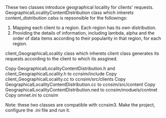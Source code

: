 These two classes introduce geographical locality for clients' requests.
GeographicalLocalityContentDistribution class which inherets content_distribution calss is repsonsible for the followings: 
  1. Mapping each client to a region. Each region has its own distribution.
  2. Providing the details of information, including lambda, alpha  and the order of data items according to their popularity in that region, for each region. 
  
client_GeographicalLocality class which inherets client class generates its requests according to the client to which its assgined.

Copy GeographicalLocalityContentDistribution.h and client_GeographicalLocality.h to ccnsim/include
Copy client_GeographicalLocality.cc to ccnsim/src/clients
Copy GeographicalLocalityContentDistribution.cc to ccnsim/src/content
Copy GeographicalLocalityContentDistribution.ned to ccnsim/moduels/contnet
Copy omnet.ini to ccnsim


Note: these two classes are compatible with ccnsim3.
Make the project, configure the .ini file and run it.
